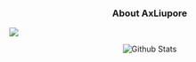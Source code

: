 <h3 align="center">About AxLiupore</h3>
<div style="display:flex" height="auto" width="auto">
    <img align="center" src="https://github-readme-stats.vercel.app/api?username=AxLiupore&show_icons=true&theme=transparent"/>
</div>

<p align="center">
    <img src="https://github.com/AxLiupore/AxLiupore/Bottom.svg" alt="Github Stats" />
</p>

